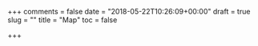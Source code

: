 +++
comments = false
date = "2018-05-22T10:26:09+00:00"
draft = true
slug = ""
title = "Map"
toc = false

+++
